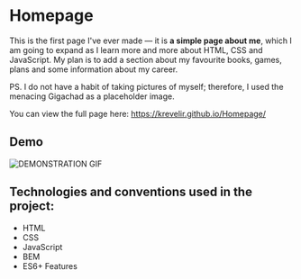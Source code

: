 # Homepage

This is the first page I've ever made — it is **a simple page about me**, which I am going to expand as I learn more and more about HTML, CSS and JavaScript. My plan is to add a section about my favourite books, games, plans and some information about my career.

PS. I do not have a habit of taking pictures of myself; therefore, I used the menacing Gigachad as a placeholder image.

You can view the full page here: https://krevelir.github.io/Homepage/
## Demo
![DEMONSTRATION GIF](https://github.com/Krevelir/Homepage/blob/main/images/homepagedemo.gif?raw=true)
## Technologies and conventions used in the project:
- HTML
- CSS
- JavaScript
- BEM
- ES6+ Features
